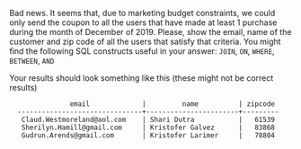 Bad news. It seems that, due to marketing budget constraints, we could only send 
the coupon to all the users that have made at least 1 purchase during the month of December of 2019. 
Please, show the email, name of the customer and zip code of all the users that satisfy that criteria.
You might find the following SQL constructs useful in your answer: `JOIN`, `ON`, `WHERE`, `BETWEEN`, `AND`

Your results should look something like this (these might not be correct results)
```
               email             |         name          | zipcode 
  -------------------------------+-----------------------+---------
   Claud.Westmoreland@aol.com    | Shari Dutra           |   61539
   Sherilyn.Hamill@gmail.com     | Kristofer Galvez      |   83868
   Gudrun.Arends@gmail.com       | Kristofer Larimer     |   78804
```